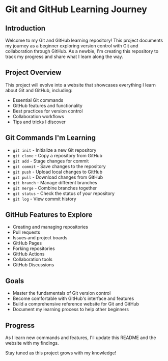 # Git and GitHub Learning Journey

## Introduction
Welcome to my Git and GitHub learning repository! This project documents my journey as a beginner exploring version control with Git and collaboration through GitHub. As a newbie, I'm creating this repository to track my progress and share what I learn along the way.

## Project Overview
This project will evolve into a website that showcases everything I learn about Git and GitHub, including:
- Essential Git commands
- GitHub features and functionality
- Best practices for version control
- Collaboration workflows
- Tips and tricks I discover

## Git Commands I'm Learning
- `git init` - Initialize a new Git repository
- `git clone` - Copy a repository from GitHub
- `git add` - Stage changes for commit
- `git commit` - Save changes to the repository
- `git push` - Upload local changes to GitHub
- `git pull` - Download changes from GitHub
- `git branch` - Manage different branches
- `git merge` - Combine branches together
- `git status` - Check the status of your repository
- `git log` - View commit history

## GitHub Features to Explore
- Creating and managing repositories
- Pull requests
- Issues and project boards
- GitHub Pages
- Forking repositories
- GitHub Actions
- Collaboration tools
- GitHub Discussions

## Goals
- Master the fundamentals of Git version control
- Become comfortable with GitHub's interface and features
- Build a comprehensive reference website for Git and GitHub
- Document my learning process to help other beginners

## Progress
As I learn new commands and features, I'll update this README and the website with my findings.

Stay tuned as this project grows with my knowledge!
